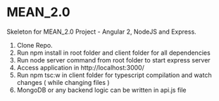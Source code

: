 # MEAN_2.0
Skeleton for MEAN_2.0 Project - Angular 2, NodeJS and Express.

 1. Clone Repo.
 2. Run npm install in root folder and client folder for all dependencies
 3. Run node server command from root folder to start express server
 4. Access application in http://localhost:3000/
 5. Run npm tsc:w in client folder for typescript compilation and watch changes ( while changing files )
 6. MongoDB or any backend logic can be written in api.js file
